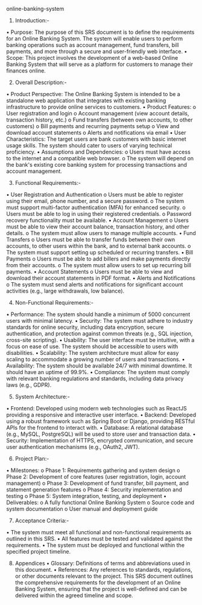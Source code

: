 online-banking-system


1. Introduction:-

•	Purpose: The purpose of this SRS document is to define the requirements for an Online Banking System. The system will enable users to perform banking operations such as account management, fund transfers, bill payments, and more through a secure and user-friendly web interface.
•	Scope: This project involves the development of a web-based Online Banking System that will serve as a platform for customers to manage their finances online.


2. Overall Description:-

•	Product Perspective: The Online Banking System is intended to be a standalone web application that integrates with existing banking infrastructure to provide online services to customers.
•	Product Features:
o	User registration and login
o	Account management (view account details, transaction history, etc.)
o	Fund transfers (between own accounts, to other customers)
o	Bill payments and recurring payments setup
o	View and download account statements
o	Alerts and notifications via email
•	User Characteristics: The target users are bank customers with basic internet usage skills. The system should cater to users of varying technical proficiency.
•	Assumptions and Dependencies:
o	Users must have access to the internet and a compatible web browser.
o	The system will depend on the bank's existing core banking system for processing transactions and account management.


3. Functional Requirements:-

•	User Registration and Authentication
o	Users must be able to register using their email, phone number, and a secure password.
o	The system must support multi-factor authentication (MFA) for enhanced security.
o	Users must be able to log in using their registered credentials.
o	Password recovery functionality must be available.
•	Account Management
o	Users must be able to view their account balance, transaction history, and other details.
o	The system must allow users to manage multiple accounts.
•	Fund Transfers
o	Users must be able to transfer funds between their own accounts, to other users within the bank, and to external bank accounts.
o	The system must support setting up scheduled or recurring transfers.
•	Bill Payments
o	Users must be able to add billers and make payments directly from their accounts.
o	The system must allow users to set up recurring bill payments.
•	Account Statements
o	Users must be able to view and download their account statements in PDF format.
•	Alerts and Notifications
o	The system must send alerts and notifications for significant account activities (e.g., large withdrawals, low balance).


4. Non-Functional Requirements:-

•	Performance: The system should handle a minimum of 5000 concurrent users with minimal latency.
•	Security: The system must adhere to industry standards for online security, including data encryption, secure authentication, and protection against common threats (e.g., SQL injection, cross-site scripting).
•	Usability: The user interface must be intuitive, with a focus on ease of use. The system should be accessible to users with disabilities.
•	Scalability: The system architecture must allow for easy scaling to accommodate a growing number of users and transactions.
•	Availability: The system should be available 24/7 with minimal downtime. It should have an uptime of 99.9%.
•	Compliance: The system must comply with relevant banking regulations and standards, including data privacy laws (e.g., GDPR).


5. System Architecture:-

•	Frontend: Developed using modern web technologies such as ReactJS providing a responsive and interactive user interface.
•	Backend: Developed using a robust framework such as Spring Boot or Django, providing RESTful APIs for the frontend to interact with.
•	Database: A relational database (e.g., MySQL, PostgreSQL) will be used to store user and transaction data.
•	Security: Implementation of HTTPS, encrypted communication, and secure user authentication mechanisms (e.g., OAuth2, JWT).


6. Project Plan:-

•	Milestones:
o	Phase 1: Requirements gathering and system design
o	Phase 2: Development of core features (user registration, login, account management)
o	Phase 3: Development of fund transfer, bill payment, and statement generation features
o	Phase 4: Security implementation and testing
o	Phase 5: System integration, testing, and deployment
•	Deliverables:
o	A fully functional Online Banking System
o	Source code and system documentation
o	User manual and deployment guide


7. Acceptance Criteria:-

•	The system must meet all functional and non-functional requirements as outlined in this SRS.
•	All features must be tested and validated against the requirements.
•	The system must be deployed and functional within the specified project timeline.


8. Appendices
•	Glossary: Definitions of terms and abbreviations used in this document.
•	References: Any references to standards, regulations, or other documents relevant to the project.
This SRS document outlines the comprehensive requirements for the development of an Online Banking System, ensuring that the project is well-defined and can be delivered within the agreed timeline and scope.

